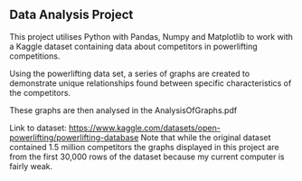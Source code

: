 ## Data Analysis Project

This project utilises Python with Pandas, Numpy and Matplotlib to work with a Kaggle dataset containing data about competitors in powerlifting competitions.

Using the powerlifting data set, a series of graphs are created to demonstrate unique
relationships found between specific characteristics of the competitors.

These graphs are then analysed in the AnalysisOfGraphs.pdf

Link to dataset: https://www.kaggle.com/datasets/open-powerlifting/powerlifting-database
Note that while the original dataset contained 1.5 million competitors the graphs displayed in this project are from the first 30,000 rows of the dataset
because my current computer is fairly weak.
